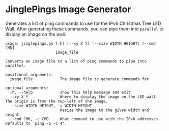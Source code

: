 # JinglePings Image Generator
Generates a list of ping commands to use for the IPv6 Christmas Tree LED Wall. After generating these commands, you can pipe them into `parallel` to display an image on the wall.

```
usage: jinglepings.py [-h] [--xy X Y] [--size WIDTH HEIGHT] [--cmd CMD]
                      image_file

Converts an image file to a list of ping commands to pipe into parallel.

positional arguments:
  image_file            The image file to generate commands for.

optional arguments:
  -h, --help            show this help message and exit
  --xy X Y              Where to display the image on the LED wall. The origin is from the top-left of the image.
  --size WIDTH HEIGHT, -s WIDTH HEIGHT
                        Resize the image to the given width and height.
  --cmd CMD, -c CMD     What command to use with the IPv6 addresses. Defaults to 'ping -6 -c 4'.
```
